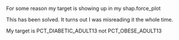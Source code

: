 For some reason my target is showing up in my shap.force_plot

This has been solved. It turns out I was misreading it the whole time. 

My target is PCT_DIABETIC_ADULT13 not PCT_OBESE_ADULT13
